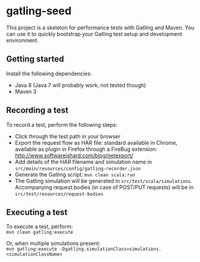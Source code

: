 gatling-seed
==========
This project is a skeleton for performance tests with Gatling and Maven. You can use it to quickly bootstrap your Gatling test setup and development environment.


Getting started
---
Install the following dependencies:  
- Java 8 (Java 7 will probably work, not tested though)
- Maven 3


Recording a test
---
To record a test, perform the following steps:  
- Click through the test path in your browser
- Export the request flow as HAR file: standard available in Chrome, available as plugin in Firefox through a FireBug extension: http://www.softwareishard.com/blog/netexport/
- Add details of the HAR filename and simulation name in ```src/main/resources/config/gatling-recorder.json```
- Generate the Gatling script: ```mvn clean scala:run```
- The Gatling simulation will be generated in ```src/test/scala/simulations```. Accompanying request bodies (in case of POST/PUT requests) will be in ```src/test/resources/request-bodies``` 

Executing a test
---
To execute a test, perform:   
```mvn clean gatling:execute```  
  

Or, when multiple simulations present:  
```mvn gatling:execute -Dgatling.simulationClass=simulations.<simulationClassName>```
